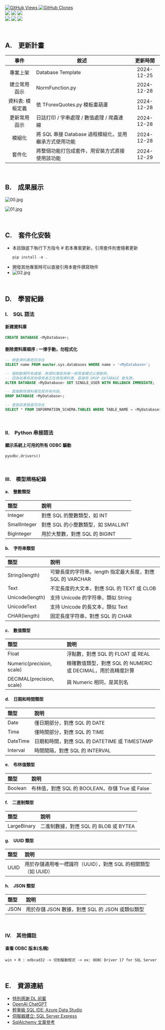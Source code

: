 <a href='https://github.com/Junwu0615/Database-Template'><img alt='GitHub Views' src='https://views.whatilearened.today/views/github/Junwu0615/Database-Template.svg'> 
<a href='https://github.com/Junwu0615/Database-Template'><img alt='GitHub Clones' src='https://img.shields.io/badge/dynamic/json?color=success&label=Clone&query=count_total&url=https://gist.githubusercontent.com/Junwu0615/65eaa98eafcee3f625a269fa70451f8a/raw/Database-Template_clone.json&logo=github'> </br>
[![](https://img.shields.io/badge/Project-Database_Template-blue.svg?style=plastic)](https://github.com/Junwu0615/Database-Template) 
[![](https://img.shields.io/badge/Language-SQL_Server-blue.svg?style=plastic)](https://www.microsoft.com/zh-tw/sql-server/sql-server-downloads) 
[![](https://img.shields.io/badge/Language-Python_3.12.0-blue.svg?style=plastic)](https://www.python.org/) </br>
[![](https://img.shields.io/badge/Package-pyodbc_5.2.0-green.svg?style=plastic)](https://pypi.org/project/pyodbc/) 
[![](https://img.shields.io/badge/Package-sqlalchemy_2.0.36-green.svg?style=plastic)](https://pypi.org/project/sqlalchemy/) 
[![](https://img.shields.io/badge/Package-colorlog_6.9.0-green.svg?style=plastic)](https://pypi.org/project/colorlog/) 

<br>

## A.　更新計畫

| 事件 | 敘述 | 更新時間 |
|:----:|----|:----:|
| 專案上架 | Database Template | 2024-12-25 |
| 建立常用函示 | NormFunction.py | 2024-12-28 |
| 資料表: 模板定義 | 依 TForexQuotes.py 模板畫葫蘆 | 2024-12-28 |
| 更新常用函示 | 日誌打印 / 字串處理 / 數值處理 / 爬蟲連線 | 2024-12-28 |
| 模組化 | 將 SQL 串接 Database 過程模組化，並用繼承方式使用功能 | 2024-12-28 |
| 套件化 | 將整個功能打包成套件，用安裝方式直接使用該功能 | 2024-12-29 |

<br>

## B.　成果展示
![00.jpg](/sample/00.jpg)

![01.jpg](/sample/01.jpg)

<br>

## C.　套件化安裝
- 本目錄底下執行下方指令 # 若本專案更新，引用套件則會隨著更新
    ```commandline
    pip install -e .
    ```
- 開發其他專案時可以直接引用本套件撰寫物件
- ![02.jpg](/sample/02.jpg)

<br>

## D.　學習紀錄

### I.　SQL 語法
#### 新建資料庫
```sql
CREATE DATABASE <MyDatabase>;
```
#### 刪除資料庫順序 : 一律手動，勿程式化
```sql
-- 檢查資料庫是否存在
SELECT name FROM master.sys.databases WHERE name = '<MyDatabase>';

-- 強制斷開所有連接，將資料庫設為單一使用者模式以便刪除。
-- 因為如果有其他使用者正在使用資料庫，直接用 DROP DATABASE 會失敗。
ALTER DATABASE <MyDatabase> SET SINGLE_USER WITH ROLLBACK IMMEDIATE;

-- 直接刪除資料庫及其所有內容。
DROP DATABASE <MyDatabase>;
```

```sql
-- 查詢該表格是否存在
SELECT * FROM INFORMATION_SCHEMA.TABLES WHERE TABLE_NAME = <MyDatabase>;
```

<br>

### II.　Python 串接語法
#### 顯示系統上可用的所有 ODBC 驅動
```py
pyodbc.drivers()
```

<br>

### III.　模型規格紀錄
#### a.　整數類型
| 類型 | 說明 |
|:----|:----|
| Integer | 對應 SQL 的整數類型，如 INT |
| SmallInteger | 對應 SQL 的小整數類型，如 SMALLINT |
| BigInteger | 用於大整數，對應 SQL 的 BIGINT |

#### b.　字符串類型
| 類型 | 說明 |
|:----|:----|
| String(length) | 可變長度的字符串。length 指定最大長度，對應 SQL 的 VARCHAR |
| Text | 不定長度的大文本，對應 SQL 的 TEXT 或 CLOB |
| Unicode(length) | 支持 Unicode 的字符串，類似 String |
| UnicodeText | 支持 Unicode 的長文本，類似 Text |
| CHAR(length) | 固定長度字符串，對應 SQL 的 CHAR |

#### c.　數值類型
| 類型 | 說明 |
|:----|:----|
| Float | 浮點數，對應 SQL 的 FLOAT 或 REAL |
| Numeric(precision, scale) | 精確數值類型，對應 SQL 的 NUMERIC 或 DECIMAL，用於高精度計算 |
| DECIMAL(precision, scale) | 與 Numeric 相同，是其別名 |

#### d.　日期和時間類型
| 類型 | 說明 |
|:----|:----|
| Date | 僅日期部分，對應 SQL 的 DATE |
| Time | 僅時間部分，對應 SQL 的 TIME |
| DateTime | 日期和時間，對應 SQL 的 DATETIME 或 TIMESTAMP |
| Interval | 時間間隔，對應 SQL 的 INTERVAL |

#### e.　布林值類型
| 類型 | 說明 |
|:----|:----|
| Boolean  | 布林值，對應 SQL 的 BOOLEAN，存儲 True 或 False |

#### f.　二進制類型
| 類型 | 說明 |
|:----|:----|
| LargeBinary | 二進制數據，對應 SQL 的 BLOB 或 BYTEA |

#### g.　UUID 類型
| 類型 | 說明 |
|:----|:----|
| UUID | 用於存儲通用唯一標識符（UUID），對應 SQL 的相關類型（如 UUID）|

#### h.　JSON 類型
| 類型 | 說明 |
|:----|:----|
| JSON | 用於存儲 JSON 數據，對應 SQL 的 JSON 或類似類型 |

<br>

### IV.　其他備註
#### 查看 ODBC 版本(名稱) 
```
win + R : odbcad32 -> 切到驅動程式 -> ex: ODBC Driver 17 for SQL Server
```

<br>


## E.　資源連結
- [特別感謝 DL 前輩](https://github.com/dl-jack-123)
- [OpenAI ChatGPT](https://openai.com/chatgpt/overview/)
- [輕量級 SQL IDE: Azure Data Studio](https://learn.microsoft.com/en-us/azure-data-studio/download-azure-data-studio?view=sql-server-ver16&tabs=win-install%2Cwin-user-install%2Credhat-install%2Cwindows-uninstall%2Credhat-uninstall) <br>
- [伺服器建立: SQL Server Express](https://www.microsoft.com/zh-tw/sql-server/sql-server-downloads)
- [SqlAlchemy 文章參考](https://developer.aliyun.com/article/1563092)